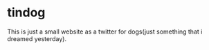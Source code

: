 # tindog
This is just a small website as a twitter for dogs(just something that i dreamed yesterday).
